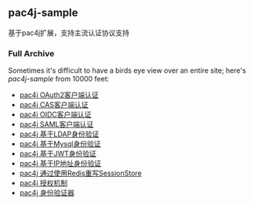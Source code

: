 ## pac4j-sample

基于pac4j扩展，支持主流认证协议支持

### Full Archive

Sometimes it's difficult to have a birds eye view over an entire site; here's *pac4j-sample* from 10000 feet:

- [pac4j OAuth2客户端认证]()
- [pac4j CAS客户端认证]()
- [pac4j OIDC客户端认证]()
- [pac4j SAML客户端认证]()
- [pac4j 基于LDAP身份验证]()
- [pac4j 基于Mysql身份验证]()
- [pac4j 基于JWT身份验证]()
- [pac4j 基于IP地址身份验证]()
- [pac4j 通过使用Redis重写SessionStore]()
- [pac4j 授权机制]()
- [pac4j 身份验证器]()